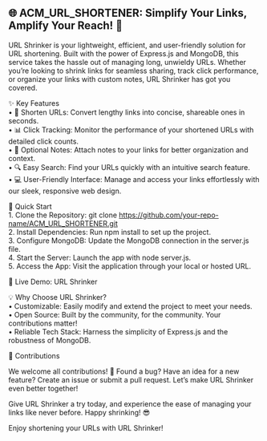 ## 🌐 ACM_URL_SHORTENER: Simplify Your Links, Amplify Your Reach! 🚀

URL Shrinker is your lightweight, efficient, and user-friendly solution for URL shortening. Built with the power of Express.js and MongoDB, this service takes the hassle out of managing long, unwieldy URLs. Whether you’re looking to shrink links for seamless sharing, track click performance, or organize your links with custom notes, URL Shrinker has got you covered.

✨ Key Features <br>
	•	🔗 Shorten URLs: Convert lengthy links into concise, shareable ones in seconds. <br>
	•	📊 Click Tracking: Monitor the performance of your shortened URLs with detailed click counts.<br>
	•	📝 Optional Notes: Attach notes to your links for better organization and context.<br>
	•	🔍 Easy Search: Find your URLs quickly with an intuitive search feature.<br>
	•	💻 User-Friendly Interface: Manage and access your links effortlessly with our sleek, responsive web design.<br>

🚀 Quick Start<br>
	1.	Clone the Repository: git clone https://github.com/your-repo-name/ACM_URL_SHORTENER.git<br>
	2.	Install Dependencies: Run npm install to set up the project.<br>
	3.	Configure MongoDB: Update the MongoDB connection in the server.js file.<br>
	4.	Start the Server: Launch the app with node server.js.<br>
	5.	Access the App: Visit the application through your local or hosted URL.<br>

🔗 Live Demo: URL Shrinker

💡 Why Choose URL Shrinker? <br>
	•	Customizable: Easily modify and extend the project to meet your needs.<br>
	•	Open Source: Built by the community, for the community. Your contributions matter!<br>
	•	Reliable Tech Stack: Harness the simplicity of Express.js and the robustness of MongoDB.<br>

🤝 Contributions

We welcome all contributions! 💪 Found a bug? Have an idea for a new feature? Create an issue or submit a pull request. Let’s make URL Shrinker even better together!<br>

Give URL Shrinker a try today, and experience the ease of managing your links like never before. Happy shrinking! 😎<br>

Enjoy shortening your URLs with URL Shrinker!
